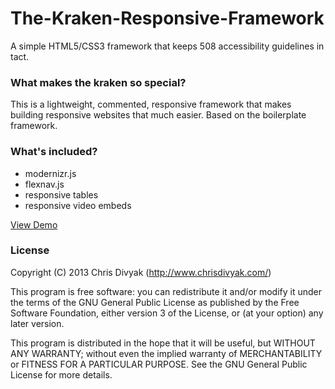 The-Kraken-Responsive-Framework
===============================

A simple HTML5/CSS3 framework that keeps 508 accessibility guidelines in tact. 

<h3>What makes the kraken so special?</h3>

This is a lightweight, commented, responsive framework that makes building responsive websites that much easier. Based on the boilerplate framework.

<h3>What's included?</h3>

 - modernizr.js
 - flexnav.js
 - responsive tables
 - responsive video embeds

<a href="http://www.chrisdivyak.com/dev/framework" target="_blank">View Demo</a>
<h3>License</h3>

Copyright (C) 2013 Chris Divyak (http://www.chrisdivyak.com/)

This program is free software: you can redistribute it and/or modify it under the terms of the GNU General Public License as published by the Free Software Foundation, either version 3 of the License, or (at your option) any later version.

This program is distributed in the hope that it will be useful, but WITHOUT ANY WARRANTY; without even the implied warranty of MERCHANTABILITY or FITNESS FOR A PARTICULAR PURPOSE. See the GNU General Public License for more details.
